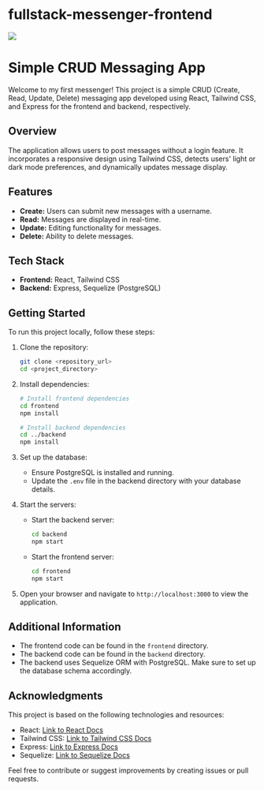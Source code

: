 # fullstack-messenger-frontend
<img src="https://images.unsplash.com/photo-1511447333015-45b65e60f6d5?ixlib=rb-4.0.3&ixid=M3wxMjA3fDB8MHxwaG90by1wYWdlfHx8fGVufDB8fHx8fA%3D%3D&auto=format&fit=crop&w=1555&q=80"></img>


# Simple CRUD Messaging App

Welcome to my first messenger!
This project is a simple CRUD (Create, Read, Update, Delete) messaging app developed using React, Tailwind CSS, and Express for the frontend and backend, respectively.

## Overview

The application allows users to post messages without a login feature. It incorporates a responsive design using Tailwind CSS, detects users' light or dark mode preferences, and dynamically updates message display.

## Features

- **Create:** Users can submit new messages with a username.
- **Read:** Messages are displayed in real-time.
- **Update:** Editing functionality for messages.
- **Delete:** Ability to delete messages.

## Tech Stack

- **Frontend:** React, Tailwind CSS
- **Backend:** Express, Sequelize (PostgreSQL)

## Getting Started

To run this project locally, follow these steps:

1. Clone the repository:

    ```bash
    git clone <repository_url>
    cd <project_directory>
    ```

2. Install dependencies:

    ```bash
    # Install frontend dependencies
    cd frontend
    npm install

    # Install backend dependencies
    cd ../backend
    npm install
    ```

3. Set up the database:
    - Ensure PostgreSQL is installed and running.
    - Update the `.env` file in the backend directory with your database details.

4. Start the servers:
    - Start the backend server:

        ```bash
        cd backend
        npm start
        ```

    - Start the frontend server:

        ```bash
        cd frontend
        npm start
        ```

5. Open your browser and navigate to `http://localhost:3000` to view the application.

## Additional Information

- The frontend code can be found in the `frontend` directory.
- The backend code can be found in the `backend` directory.
- The backend uses Sequelize ORM with PostgreSQL. Make sure to set up the database schema accordingly.

## Acknowledgments

This project is based on the following technologies and resources:
- React: [Link to React Docs](https://reactjs.org/docs/getting-started.html)
- Tailwind CSS: [Link to Tailwind CSS Docs](https://tailwindcss.com/docs)
- Express: [Link to Express Docs](https://expressjs.com/)
- Sequelize: [Link to Sequelize Docs](https://sequelize.org/)

Feel free to contribute or suggest improvements by creating issues or pull requests.

